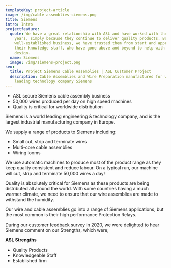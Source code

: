 ```yaml
---
templateKey: project-article
image: /img/cable-assemblies-siemens.png
title: Siemens
intro: Intro
projectfeature:
  quote: We have a great relationship with ASL and have worked with them for many
    years, simply because they continue to deliver quality products. Being a
    well-established business, we have trusted them from start and appreciate
    their knowledge staff, who have gone above and beyond to help with technical
    design.
  name: Siemens
  image: /img/siemens-project.png
seo:
  title: Project Siemens Cable Assemblies | ASL Customer Project
  description: Cable Assemblies and Wire Preparation manufactured for world
    leading technology company Siemens
---
```

* ASL secure Siemens cable assembly business 
* 50,000 wires produced per day on high speed machines 
* Quality is critical for worldwide distribution 

Siemens is a world leading engineering & technology company, and is the largest industrial manufacturing company in Europe.

We supply a range of products to Siemens including:

* Small cut, strip and terminate wires  
* Multi-core cable assemblies 
* Wiring looms  

We use automatic machines to produce most of the product range as they keep quality consistent and reduce labour. On a typical run, our machine will cut, strip and terminate 50,000 wires a day!

Quality is absolutely critical for Siemens as these products are being distributed all around the world. With some countries having a much warmer climate, we need to ensure that our wire assemblies are made to withstand the humidity. 

Our wire and cable assemblies go into a range of Siemens applications, but the most common is their high performance Protection Relays.

During our customer feedback survey in 2020, we were delighted to hear Siemens comment on our Strengths, which were;

**ASL Strengths** 

* Quality Products 
* Knowledgeable Staff 
* Established firm
